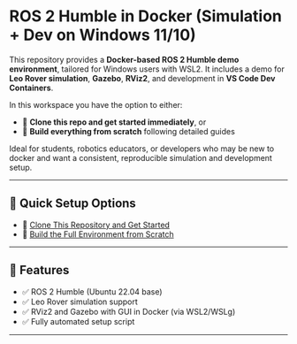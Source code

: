 # ROS 2 Humble in Docker (Simulation + Dev on Windows 11/10)

This repository provides a **Docker-based ROS 2 Humble demo environment**, tailored for Windows users with WSL2. It includes a demo for **Leo Rover simulation**, **Gazebo**, **RViz2**, and development in **VS Code Dev Containers**. 

In this workspace you have the option to either:
- 🚀 **Clone this repo and get started immediately**, or
- 🧱 **Build everything from scratch** following detailed guides


Ideal for students, robotics educators, or developers who may be new to docker and want a consistent, reproducible simulation and development setup.

---

## 🔧 Quick Setup Options

- 📄 [Clone This Repository and Get Started](docs/setup-from-repo.md)
- 📄 [Build the Full Environment from Scratch](docs/setup-from-scratch.md)

---

## 🚀 Features

- ✅ ROS 2 Humble (Ubuntu 22.04 base)
- ✅ Leo Rover simulation support
- ✅ RViz2 and Gazebo with GUI in Docker (via WSL2/WSLg)
- ✅ Fully automated setup script

---
